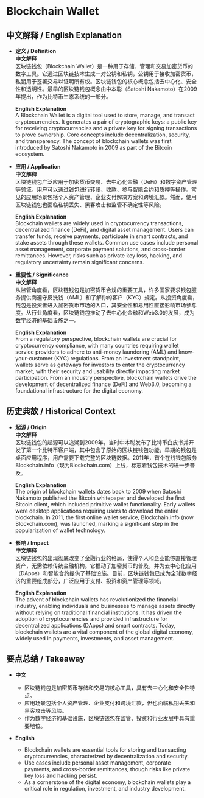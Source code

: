 # Blockchain Wallet

## 中文解释 / English Explanation

* **定义 / Definition**  
  **中文解释**  
  区块链钱包（Blockchain Wallet）是一种用于存储、管理和交易加密货币的数字工具。它通过区块链技术生成一对公钥和私钥，公钥用于接收加密货币，私钥用于签署交易以证明所有权。区块链钱包的核心概念包括去中心化、安全性和透明性。最早的区块链钱包概念由中本聪（Satoshi Nakamoto）在2009年提出，作为比特币生态系统的一部分。  

  **English Explanation**  
  A Blockchain Wallet is a digital tool used to store, manage, and transact cryptocurrencies. It generates a pair of cryptographic keys: a public key for receiving cryptocurrencies and a private key for signing transactions to prove ownership. Core concepts include decentralization, security, and transparency. The concept of blockchain wallets was first introduced by Satoshi Nakamoto in 2009 as part of the Bitcoin ecosystem.

* **应用 / Application**  
  **中文解释**  
  区块链钱包广泛应用于加密货币交易、去中心化金融（DeFi）和数字资产管理等领域。用户可以通过钱包进行转账、收款、参与智能合约和质押等操作。常见的应用场景包括个人资产管理、企业支付解决方案和跨境汇款。然而，使用区块链钱包也面临私钥丢失、黑客攻击和监管不确定性等风险。  

  **English Explanation**  
  Blockchain wallets are widely used in cryptocurrency transactions, decentralized finance (DeFi), and digital asset management. Users can transfer funds, receive payments, participate in smart contracts, and stake assets through these wallets. Common use cases include personal asset management, corporate payment solutions, and cross-border remittances. However, risks such as private key loss, hacking, and regulatory uncertainty remain significant concerns.

* **重要性 / Significance**  
  **中文解释**  
  从监管角度看，区块链钱包是加密货币合规的重要工具，许多国家要求钱包服务提供商遵守反洗钱（AML）和了解你的客户（KYC）规定。从投资角度看，钱包是投资者进入加密货币市场的入口，其安全性和易用性直接影响市场参与度。从行业角度看，区块链钱包推动了去中心化金融和Web3.0的发展，成为数字经济的基础设施之一。  

  **English Explanation**  
  From a regulatory perspective, blockchain wallets are crucial for cryptocurrency compliance, with many countries requiring wallet service providers to adhere to anti-money laundering (AML) and know-your-customer (KYC) regulations. From an investment standpoint, wallets serve as gateways for investors to enter the cryptocurrency market, with their security and usability directly impacting market participation. From an industry perspective, blockchain wallets drive the development of decentralized finance (DeFi) and Web3.0, becoming a foundational infrastructure for the digital economy.

## 历史典故 / Historical Context

* **起源 / Origin**  
  **中文解释**  
  区块链钱包的起源可以追溯到2009年，当时中本聪发布了比特币白皮书并开发了第一个比特币客户端，其中包含了原始的区块链钱包功能。早期的钱包是桌面应用程序，用户需要下载完整的区块链数据。2011年，首个在线钱包服务Blockchain.info（现为Blockchain.com）上线，标志着钱包技术的进一步普及。  

  **English Explanation**  
  The origin of blockchain wallets dates back to 2009 when Satoshi Nakamoto published the Bitcoin whitepaper and developed the first Bitcoin client, which included primitive wallet functionality. Early wallets were desktop applications requiring users to download the entire blockchain. In 2011, the first online wallet service, Blockchain.info (now Blockchain.com), was launched, marking a significant step in the popularization of wallet technology.

* **影响 / Impact**  
  **中文解释**  
  区块链钱包的出现彻底改变了金融行业的格局，使得个人和企业能够直接管理资产，无需依赖传统金融机构。它推动了加密货币的普及，并为去中心化应用（DApps）和智能合约提供了基础设施。目前，区块链钱包已成为全球数字经济的重要组成部分，广泛应用于支付、投资和资产管理等领域。  

  **English Explanation**  
  The advent of blockchain wallets has revolutionized the financial industry, enabling individuals and businesses to manage assets directly without relying on traditional financial institutions. It has driven the adoption of cryptocurrencies and provided infrastructure for decentralized applications (DApps) and smart contracts. Today, blockchain wallets are a vital component of the global digital economy, widely used in payments, investments, and asset management.

## 要点总结 / Takeaway

* **中文**  
  - 区块链钱包是加密货币存储和交易的核心工具，具有去中心化和安全性特点。  
  - 应用场景包括个人资产管理、企业支付和跨境汇款，但也面临私钥丢失和黑客攻击等风险。  
  - 作为数字经济的基础设施，区块链钱包在监管、投资和行业发展中具有重要地位。  

* **English**  
  - Blockchain wallets are essential tools for storing and transacting cryptocurrencies, characterized by decentralization and security.  
  - Use cases include personal asset management, corporate payments, and cross-border remittances, though risks like private key loss and hacking persist.  
  - As a cornerstone of the digital economy, blockchain wallets play a critical role in regulation, investment, and industry development.